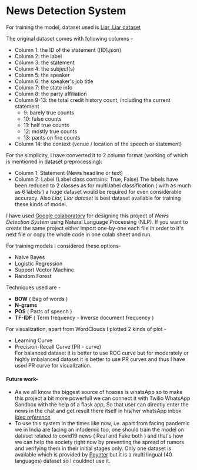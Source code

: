 # **News Detection System** #

For training the model, dataset used is [Liar, Liar dataset](https://www.cs.ucsb.edu/~william/data/liar_dataset.zip)

The original dataset comes with following columns -
- Column 1: the ID of the statement ([ID].json)
- Column 2: the label
- Column 3: the statement
- Column 4: the subject(s)
- Column 5: the speaker
- Column 6: the speaker's job title
- Column 7: the state info
- Column 8: the party affiliation
- Column 9-13: the total credit history count, including the current statement
  - 9: barely true counts
  - 10: false counts
  - 11: half true counts
  - 12: mostly true counts
  - 13: pants on fire counts
- Column 14: the context (venue / location of the speech or statement)

For the simplicity, I have converted it to 2 column format (working of which is mentioned in dataset preprocessing):
- Column 1: Statement (News headline or text)
- Column 2: Label (Label class contains: True, False)
The labels have been reduced to 2 classes as for multi label classification ( with as much as 6 labels ) a huge dataset would be required for even considerable accuracy. Also *Liar, Liar dataset* is best dataset available for training these kinds of model. 


I have used [Google colaboratory](https://colab.research.google.com/) for designing this project of *News Detection System* using Natural Language Processing (NLP). If you want to create the same project either import one-by-one each file in order to it's next file or copy the whole code in one colab sheet and run.


For training models I considered these options-
- Naive Bayes
- Logistic Regression
- Support Vector Machine
- Random Forest


Techniques used are -
- **BOW** ( Bag of words )
- **N-grams**
- **POS** ( Parts of speech )
- **TF-IDF** ( Term frequency - Inverse document frequency )


For visualization, apart from WordClouds I plotted 2 kinds of plot - 
- Learning Curve
- Precision-Recall Curve (PR - curve) <br/>
For balanced dataset it is better to use ROC curve but for moderately or highly imbalanced dataset it is better to use PR curves and thus I have used PR curve for visualization. 


#### Future work- ####
- As we all know the biggest source of hoaxes is whatsApp so to make this project a bit more powerfull we can connect it with Twilio WhatsApp Sandbox with the help of a flask app, So that user can directly enter the news in the chat and get result there itself in his/her whatsApp inbox  [*Idea reference*](https://dzone.com/articles/fake-news-foe-machine-learning-and-twilio) 
- To use this system in the times like now, i.e. apart from facing pandemic we in India are facing an infodemic too, one should train the model on dataset related to covid19 news ( Real and Fake both ) and that's how we can help the society right now by preventing the spread of rumors and verifying them in their initial stages only. Only one dataset is available which is provided by [Poynter](https://www.poynter.org/ifcn-covid-19-misinformation/) but it is a multi lingual (40 languages) dataset so I couldnot use it.
